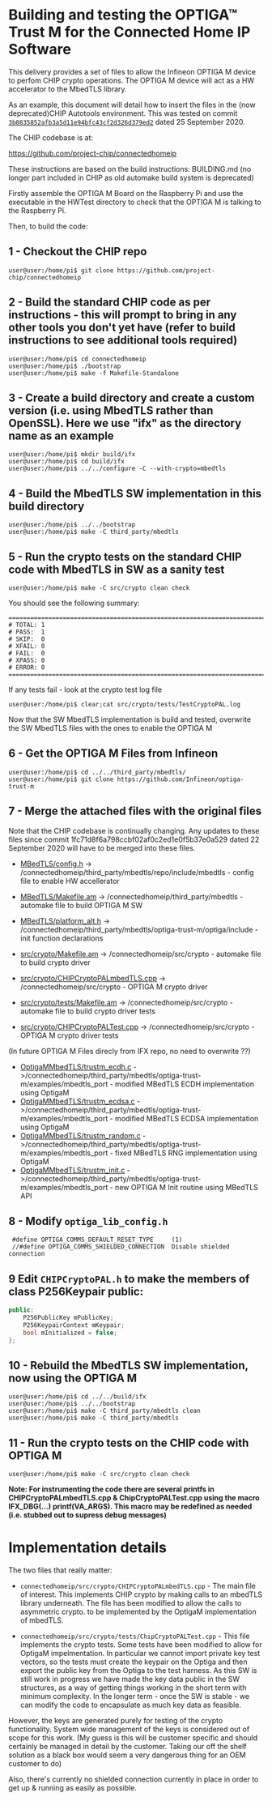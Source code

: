 # Building and testing the OPTIGA™ Trust M for the Connected Home IP Software


This delivery provides a set of files to allow the Infineon OPTIGA M device to perfom CHIP crypto operations. The OPTIGA M device will act as a HW accelerator to the MbedTLS library.

As an example, this document will detail how to insert the files in the (now deprecated)CHIP Autotools environment. This was tested on commit 
[`3b0835852afb3a5d11e94bfc43cf2d326d379ed2`](https://github.com/project-chip/connectedhomeip/tree/3b0835852afb3a5d11e94bfc43cf2d326d379ed2) dated 25 September 2020.

The CHIP codebase is at:
 
https://github.com/project-chip/connectedhomeip

These instructions are based on the build instructions: BUILDING.md (no longer part included in  CHIP as old automake build system is deprecated)

Firstly assemble the OPTIGA M Board on the Raspberry Pi and use the executable in the HWTest directory to check that the OPTIGA M is talking to the Raspberry Pi.

Then, to build the code:

## 1 -  Checkout the CHIP repo

```console
user@user:/home/pi$ git clone https://github.com/project-chip/connectedhomeip
```

## 2 - Build the standard CHIP code as per instructions - this will prompt to bring in any other tools you don't yet have (refer to build instructions to see additional tools required)

```console
user@user:/home/pi$ cd connectedhomeip
user@user:/home/pi$ ./bootstrap
user@user:/home/pi$ make -f Makefile-Standalone
```

## 3 - Create a build directory and create a custom version (i.e. using MbedTLS rather than OpenSSL). Here we use "ifx" as the directory name as an example

```console
user@user:/home/pi$ mkdir build/ifx
user@user:/home/pi$ cd build/ifx
user@user:/home/pi$ ../../configure -C --with-crypto=mbedtls
```

## 4 - Build the MbedTLS SW implementation in this build directory

```console
user@user:/home/pi$ ../../bootstrap
user@user:/home/pi$ make -C third_party/mbedtls 
```

## 5 - Run the crypto tests on the standard CHIP code with MbedTLS in SW as a sanity test

```console
user@user:/home/pi$ make -C src/crypto clean check
```

You should see the following summary:

```
============================================================================
# TOTAL: 1
# PASS:  1
# SKIP:  0
# XFAIL: 0
# FAIL:  0
# XPASS: 0
# ERROR: 0
============================================================================
```

If any tests fail - look at the crypto test log file

```console
user@user:/home/pi$ clear;cat src/crypto/tests/TestCryptoPAL.log
```

Now that the SW MbedTLS implementation is build and tested, overwrite the SW MbedTLS files with the ones to enable the OPTIGA M

## 6 - Get the OPTIGA M Files from Infineon 

```console
user@user:/home/pi$ cd ../../third_party/mbedtls/
user@user:/home/pi$ git clone https://github.com/Infineon/optiga-trust-m
```

## 7 - Merge the attached files with the original files

Note that the CHIP codebase is continually changing. Any updates to these files since commit 1fc71d8f6a798ccbf02af0c2ed1e0f5b37e0a529 dated 22 September 2020 will have to be merged into these files.

* [MBedTLS/config.h](MBedTLS/config.h) -> /connectedhomeip/third_party/mbedtls/repo/include/mbedtls - config file to enable HW accellerator
* [MBedTLS/Makefile.am](MBedTLS/Makefile.am) -> /connectedhomeip/third_party/mbedtls - automake file to build OPTIGA M SW
* [MBedTLS/platform_alt.h](MBedTLS/platform_alt.h) -> /connectedhomeip/third_party/mbedtls/optiga-trust-m/optiga/include - init function declarations

* [src/crypto/Makefile.am](src/crypto/Makefile.am) -> /connectedhomeip/src/crypto - automake file to build crypto driver
* [src/crypto/CHIPCryptoPALmbedTLS.cpp](src/crypto/CHIPCryptoPALmbedTLS.cpp) -> /connectedhomeip/src/crypto - OPTIGA M crypto driver
* [src/crypto/tests/Makefile.am](src/crypto/tests/Makefile.am) -> /connectedhomeip/src/crypto - automake file to build crypto driver tests
* [src/crypto/CHIPCryptoPALTest.cpp](src/crypto/CHIPCryptoPALTest.cpp) -> /connectedhomeip/src/crypto - OPTIGA M crypto driver tests

(In future OPTIGA M Files direcly from IFX repo, no need to overwrite ??)
* [OptigaMMbedTLS/trustm_ecdh.c](OptigaMMbedTLS/trustm_ecdh.c) ->/connectedhomeip/third_party/mbedtls/optiga-trust-m/examples/mbedtls_port - modified MBedTLS ECDH implementation using OptigaM
* [OptigaMMbedTLS/trustm_ecdsa.c](OptigaMMbedTLS/trustm_ecdsa.c) ->/connectedhomeip/third_party/mbedtls/optiga-trust-m/examples/mbedtls_port - modified MBedTLS ECDSA implementation using OptigaM
* [OptigaMMbedTLS/trustm_random.c](OptigaMMbedTLS/trustm_random.c) ->/connectedhomeip/third_party/mbedtls/optiga-trust-m/examples/mbedtls_port - fixed MBedTLS RNG implementation using OptigaM
* [OptigaMMbedTLS/trustm_init.c](OptigaMMbedTLS/trustm_init.c) ->/connectedhomeip/third_party/mbedtls/optiga-trust-m/examples/mbedtls_port - new OPTIGA M Init routine using MBedTLS API

## 8 - Modify `optiga_lib_config.h`

```
 #define OPTIGA_COMMS_DEFAULT_RESET_TYPE     (1)
 //#define OPTIGA_COMMS_SHIELDED_CONNECTION  Disable shielded connection
```

## 9 Edit `CHIPCryptoPAL.h` to make the members of class P256Keypair public:

```cpp
public:
    P256PublicKey mPublicKey;
    P256KeypairContext mKeypair;
    bool mInitialized = false;
};
```


## 10 - Rebuild the MbedTLS SW implementation, now using the OPTIGA M

```console
user@user:/home/pi$ cd ../../build/ifx
user@user:/home/pi$ ../../bootstrap 
user@user:/home/pi$ make -C third_party/mbedtls clean
user@user:/home/pi$ make -C third_party/mbedtls 
```

## 11 - Run the crypto tests on the CHIP code with OPTIGA M 

```console
user@user:/home/pi$ make -C src/crypto clean check
```

**Note: For instrumenting the code there are several printfs in CHIPCryptoPALmbedTLS.cpp & ChipCryptoPALTest.cpp using the macro IFX_DBG(...) printf(__VA_ARGS__). This macro may be redefined as needed (i.e. stubbed out to supress debug messages)**


# Implementation details

The two files that really matter:

- `connectedhomeip/src/crypto/CHIPCryptoPALmbedTLS.cpp` - The main file of interest. This implements CHIP crypto by making calls to an mbedTLS library underneath. The file has been modified to allow the calls to asymmetric crypto. to be implemented by the OptigaM implementation of mbedTLS.

- `connectedhomeip/src/crypto/tests/ChipCryptoPALTest.cpp` - This file implements the crypto tests. Some tests have been modified to allow for OptigaM impelmentation. In
particular we cannot import private key test vectors, so the tests must create the keypair on the Optiga and then export the public key from the Optiga to the test harness. As this SW is still work in progress we have made the key data public in the SW structures, as a way of getting things working in the short term with minimum complexity. In the longer term - once the SW is stable - we can modify the code to encapsulate as much key data as feasible.

However, the keys are generated purely for testing of the crypto functionality. System wide management of the keys is considered out of scope for this work. (My guess is this will be customer specific and should certainly be managed in detail by the customer. Taking our off the shelf solution as a black box would seem a very dangerous thing for an OEM customer to do)

Also, there's currently no shielded connection currently in place in order to get up & running as easily as possible.



